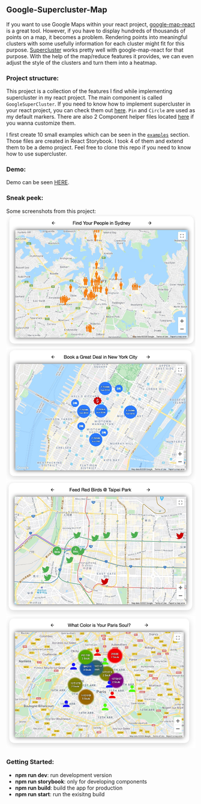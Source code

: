 ## Google-Supercluster-Map
If you want to use Google Maps within your react project, [google-map-react](https://www.npmjs.com/package/google-map-react) is a great tool. However, if you have to display hundreds of thousands of points on a map, it becomes a problem. Rendering points into meaningful clusters with some usefully information for each cluster might fit for this purpose. [Supercluster](https://www.npmjs.com/package/use-supercluster) works pretty well with google-map-react for that purpose. With the help of the map/reduce features it provides, we can even adjust the style of the clusters and turn them into a heatmap.

### Project structure:
This project is a collection of the features I find while implementing supercluster in my react project. The main component is called `GoogleSuperCluster`. If you need to know how to implement supercluster in your react project, you can check them out [here](/src/components/GoogleSuperCluster/). `Pin` and `Circle` are used as my default markers. There are also 2 Component helper files located [here](/src/components/GSCMarkers/) if you wanna customize them.

I first create 10 small examples which can be seen in the [`examples`](/src/examples/) section. Those files are created in React Storybook. I took 4 of them and extend them to be a demo project. Feel free to clone this repo if you need to know how to use supercluster.

### Demo:
Demo can be seen [HERE](https://google-supercluster-map.herokuapp.com/).

### Sneak peek:
Some screenshots from this project:
![readme_01](/public/doc/readme_01.jpg?raw=true)
![readme_02](/public/doc/readme_02.jpg?raw=true)
![readme_03](/public/doc/readme_03.jpg?raw=true)
![readme_04](/public/doc/readme_04.jpg?raw=true)

### Getting Started:
<ul>
    <li><b>npm run dev</b>: run development version</li>
    <li><b>npm run storybook</b>: only for developing components</li>
    <li><b>npm run build</b>: build the app for production</li>
    <li><b>npm run start</b>: run the exisitng build</li>
</ul>
